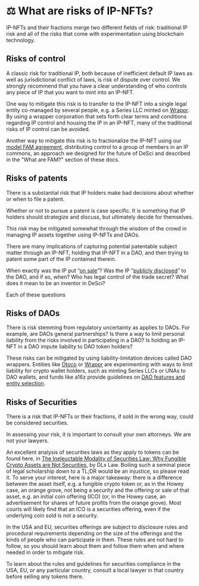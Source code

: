 # ⚖ What are risks of IP-NFTs?

IP-NFTs and their fractions merge two different fields of risk: traditional IP risk and all of the risks that come with experimentation using blockchain technology.&#x20;

## Risks of control

A classic risk for traditional IP, both because of inefficient default IP laws as well as jurisdictional conflict of laws, is risk of dispute over control. We strongly recommend that you have a clear understanding of who controls any piece of IP that you want to mint into an IP-NFT.&#x20;

One way to mitigate this risk is to transfer to the IP-NFT into a single legal entity co-managed by several people, e.g. a Series LLC minted on [Wrappr](https://www.wrappr.wtf). By using a wrapper corporation that sets forth clear terms and conditions regarding IP control and housing the IP in an IP-NFT, many of the traditional risks of IP control can be avoided.&#x20;

Another way to mitigate this risk is to fractionalize the IP-NFT using our [model FAM agreement](https://docs.google.com/document/d/18mWC\_8Q0pfKP0zSjvG09JFbI0W5DHLDqySmjNz2lURY/edit), distributing control to a group of members in an IP commons, an approach we designed for the future of DeSci and described in the "What are FAM?" section of these docs.&#x20;

## Risks of patents

There is a substantial risk that IP holders make bad decisions about whether or when to file a patent.&#x20;

Whether or not to pursue a patent is case specific. It is something that IP holders should strategize and discuss, but ultimately decide for themselves.&#x20;

This risk may be mitigated somewhat through the wisdom of the crowd in managing IP assets together using IP-NFTs and DAOs.&#x20;

There are many implications of capturing potential patentable subject matter through an IP-NFT, holding that IP-NFT in a DAO, and then trying to patent some part of the IP contained therein.&#x20;

When exactly was the IP put “[on sale](https://en.wikipedia.org/wiki/On-sale\_bar)”? Was the IP “[publicly disclosed](https://en.wikipedia.org/wiki/Public\_disclosure)” to the DAO, and if so, when? Who has legal control of the trade secret? What does it mean to be an inventor in DeSci?

Each of these questions&#x20;

## Risks of DAOs

There is risk stemming from regulatory uncertainty as applies to DAOs. For example, are DAOs general partnerships? Is there a way to limit personal liability from the risks involved in participating in a DAO? Is holding an IP-NFT in a DAO impute liability to DAO token holders?

These risks can be mitigated by using liability-limitation devices called DAO wrappers. Entities like [Otoco](https://otoco.io/) or [Wrappr](https://www.wrappr.wtf) are experimenting with ways to limit liability for crypto wallet holders, such as minting Series LLCs or UNAs to DAO wallets, and funds like a16z provide guidelines on [DAO features and entity selection](https://a16z.com/2022/05/23/dao-legal-frameworks-entity-features-selection/).&#x20;

## Risks of Securities

There is a risk that IP-NFTs or their fractions, if sold in the wrong way, could be considered securities.&#x20;

In assessing your risk, it is important to consult your own attorneys. We are not your lawyers.&#x20;

An excellent analysis of securities laws as they apply to tokens can be found here, in [The Ineleuctable Modality of Securities Law: Why Fungible Crypto Assets are Not Securities](https://papers.ssrn.com/sol3/papers.cfm?abstract\_id=4282385), by DLx Law. Boiling such a seminal piece of legal scholarship down to a TL;DR would be an injustice, so please read it. To serve your interest, here is a major takeaway: there is a difference between the asset itself, e.g. a fungible crypto token or, as in the Howey case, an orange grove, not being a security and the offering or sale of that asset, e.g. an initial coin offering (ICO) (or, in the Howey case, an advertisement for shares of future profits from the orange grove). Most courts will likely find that an ICO is a securities offering, even if the underlying coin sold is not a security.&#x20;

In the USA and EU, securities offerings are subject to disclosure rules and procedural requirements depending on the size of the offerings and the kinds of people who can participate in them. These rules are not hard to follow, so you should learn about them and follow them when and where needed in order to mitigate risk.&#x20;

To learn about the rules and guidelines for securities compliance in the USA, EU, or any particular country, consult a local lawyer in that country before selling any tokens there.&#x20;
